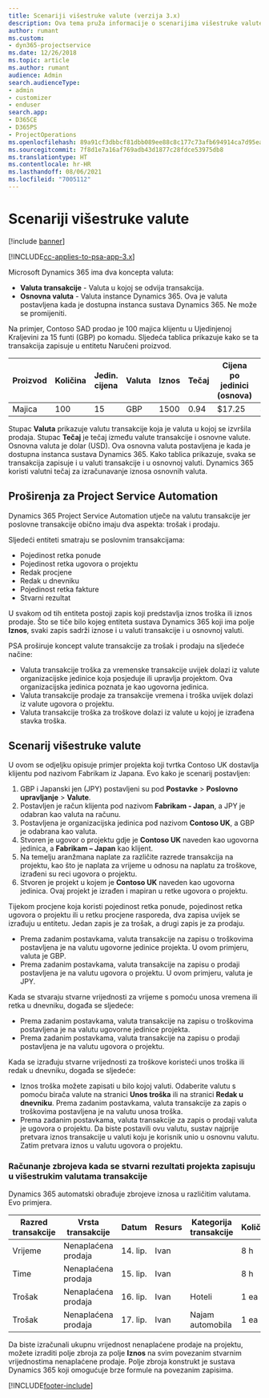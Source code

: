 ```yaml
---
title: Scenariji višestruke valute (verzija 3.x)
description: Ova tema pruža informacije o scenarijima višestruke valute.
author: rumant
ms.custom:
- dyn365-projectservice
ms.date: 12/26/2018
ms.topic: article
ms.author: rumant
audience: Admin
search.audienceType:
- admin
- customizer
- enduser
search.app:
- D365CE
- D365PS
- ProjectOperations
ms.openlocfilehash: 89a91cf3dbbcf81dbb089ee88c8c177c73afb694914ca7d95eae96776d38abed
ms.sourcegitcommit: 7f8d1e7a16af769adb43d1877c28fdce53975db8
ms.translationtype: HT
ms.contentlocale: hr-HR
ms.lasthandoff: 08/06/2021
ms.locfileid: "7005112"
---
```

# <a name="multiple-currency-scenarios"></a>Scenariji višestruke valute

[!include [banner](../includes/psa-now-project-operations.md)]

[!INCLUDE[cc-applies-to-psa-app-3.x](../includes/cc-applies-to-psa-app-3x.md)]

Microsoft Dynamics 365 ima dva koncepta valuta:

- **Valuta transakcije** - Valuta u kojoj se odvija transakcija. 
- **Osnovna valuta** - Valuta instance Dynamics 365. Ova je valuta postavljena kada je dostupna instanca sustava Dynamics 365. Ne može se promijeniti.

Na primjer, Contoso SAD prodao je 100 majica klijentu u Ujedinjenoj Kraljevini za 15 funti (GBP) po komadu. Sljedeća tablica prikazuje kako se ta transakcija zapisuje u entitetu Naručeni proizvod.

| Proizvod | Količina | Jedin. cijena | Valuta | Iznos | Tečaj | Cijena po jedinici (osnova)| Iznos (osnova)|
|---------|----------|----------------|----------|--------|---------------|----------------------|--------------|
| Majica | 100      | 15             | GBP      | 1500   | 0.94          | $17.25               | $1,725       |

Stupac **Valuta** prikazuje valutu transakcije koja je valuta u kojoj se izvršila prodaja. Stupac **Tečaj** je tečaj između valute transakcije i osnovne valute. Osnovna valuta je dolar (USD). Ova osnovna valuta postavljena je kada je dostupna instanca sustava Dynamics 365.
Kako tablica prikazuje, svaka se transakcija zapisuje i u valuti transakcije i u osnovnoj valuti. Dynamics 365 koristi valutni tečaj za izračunavanje iznosa osnovnih valuta.

## <a name="project-service-automation-extensions"></a>Proširenja za Project Service Automation

Dynamics 365 Project Service Automation utječe na valutu transakcije jer poslovne transakcije obično imaju dva aspekta: trošak i prodaju.

Sljedeći entiteti smatraju se poslovnim transakcijama:

- Pojedinost retka ponude
- Pojedinost retka ugovora o projektu
- Redak procjene
- Redak u dnevniku
- Pojedinost retka fakture
- Stvarni rezultat

U svakom od tih entiteta postoji zapis koji predstavlja iznos troška ili iznos prodaje. Što se tiče bilo kojeg entiteta sustava Dynamics 365 koji ima polje **Iznos**, svaki zapis sadrži iznose i u valuti transakcije i u osnovnoj valuti. 

PSA proširuje koncept valute transakcije za trošak i prodaju na sljedeće načine:

- Valuta transakcije troška za vremenske transakcije uvijek dolazi iz valute organizacijske jedinice koja posjeduje ili upravlja projektom. Ova organizacijska jedinica poznata je kao ugovorna jedinica.
- Valuta transakcije prodaje za transakcije vremena i troška uvijek dolazi iz valute ugovora o projektu.
- Valuta transakcije troška za troškove dolazi iz valute u kojoj je izrađena stavka troška.

## <a name="multiple-currency-scenario"></a>Scenarij višestruke valute

U ovom se odjeljku opisuje primjer projekta koji tvrtka Contoso UK dostavlja klijentu pod nazivom Fabrikam iz Japana. Evo kako je scenarij postavljen:

1. GBP i Japanski jen (JPY) postavljeni su pod **Postavke** \> **Poslovno upravljanje** \> **Valute**. 
2. Postavljen je račun klijenta pod nazivom **Fabrikam - Japan**, a JPY je odabran kao valuta na računu.
3. Postavljena je organizacijska jedinica pod nazivom **Contoso UK**, a GBP je odabrana kao valuta.
4. Stvoren je ugovor o projektu gdje je **Contoso UK** naveden kao ugovorna jedinica, a **Fabrikam – Japan** kao klijent.
5. Na temelju aranžmana naplate za različite razrede transakcija na projektu, kao što je naplata za vrijeme u odnosu na naplatu za troškove, izrađeni su reci ugovora o projektu.
6. Stvoren je projekt u kojem je **Contoso UK** naveden kao ugovorna jedinica. Ovaj projekt je izrađen i mapiran u retke ugovora o projektu.


Tijekom procjene koja koristi pojedinost retka ponude, pojedinost retka ugovora o projektu ili u retku procjene rasporeda, dva zapisa uvijek se izrađuju u entitetu. Jedan zapis je za trošak, a drugi zapis je za prodaju.

- Prema zadanim postavkama, valuta transakcije na zapisu o troškovima postavljena je na valutu ugovorne jedinice projekta. U ovom primjeru, valuta je GBP.
- Prema zadanim postavkama, valuta transakcije na zapisu o prodaji postavljena je na valutu ugovora o projektu. U ovom primjeru, valuta je JPY.

Kada se stvaraju stvarne vrijednosti za vrijeme s pomoću unosa vremena ili retka u dnevniku, događa se sljedeće:

- Prema zadanim postavkama, valuta transakcije na zapisu o troškovima postavljena je na valutu ugovorne jedinice projekta.
- Prema zadanim postavkama, valuta transakcije na zapisu o prodaji postavljena je na valutu ugovora o projektu.

Kada se izrađuju stvarne vrijednosti za troškove koristeći unos troška ili redak u dnevniku, događa se sljedeće:

- Iznos troška možete zapisati u bilo kojoj valuti. Odaberite valutu s pomoću birača valute na stranici **Unos troška** ili na stranici **Redak u dnevniku**. Prema zadanim postavkama, valuta transakcije za zapis o troškovima postavljena je na valutu unosa troška. 
- Prema zadanim postavkama, valuta transakcije za zapis o prodaji valuta je ugovora o projektu. Da biste postavili ovu valutu, sustav najprije pretvara iznos transakcije u valuti koju je korisnik unio u osnovnu valutu. Zatim pretvara iznos u valutu ugovora o projektu. 

### <a name="computing-roll-ups-when-project-actuals-are-recorded-in-multiple-transaction-currencies"></a>Računanje zbrojeva kada se stvarni rezultati projekta zapisuju u višestrukim valutama transakcije

Dynamics 365 automatski obrađuje zbrojeve iznosa u različitim valutama. Evo primjera.

| Razred transakcije | Vrsta transakcije| Datum   | Resurs | Kategorija transakcije | Količina | Jedinična cijena | Iznos      | Tečaj | Osnovni iznos |
|-------------------|------------------|--------|----------|----------------------|----------|--------------|-------------|---------------|----------------|
| Vrijeme              | Nenaplaćena prodaja   | 14. lip. | Ivan  |                      | 8 h    | 20,000 JPY    | 160,000 JPY | 123           | 1,300.81 USD    |
| Time              | Nenaplaćena prodaja   | 15. lip. | Ivan  |                      | 8 h    | 20,000 JPY    | 160,000 JPY | 123           | 1,300.81 USD    |
| Trošak           | Nenaplaćena prodaja   | 16. lip. | Ivan  | Hoteli                | 1 ea     | 250 EUR      | 250 EUR     | 0.94          | 265.95 USD     |
| Trošak           | Nenaplaćena prodaja   | 17. lip. | Ivan  | Najam automobila           | 1 ea     | 150 EUR      | 150 EUR     | 0.94          | 159.57 USD     |

Da biste izračunali ukupnu vrijednost nenaplaćene prodaje na projektu, možete izraditi polje zbroja za polje **Iznos** na svim povezanim stvarnim vrijednostima nenaplaćene prodaje. Polje zbroja konstrukt je sustava Dynamics 365 koji omogućuje brze formule na povezanim zapisima.


[!INCLUDE[footer-include](../includes/footer-banner.md)]